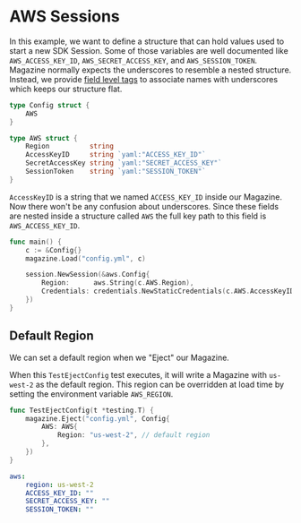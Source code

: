 # AWS Sessions
In this example, we want to define a structure that can hold values used to start a new SDK Session. Some of those variables are well documented like `AWS_ACCESS_KEY_ID`, `AWS_SECRET_ACCESS_KEY`, and `AWS_SESSION_TOKEN`. Magazine normally expects the underscores to resemble a nested structure. Instead, we provide [field level tags](https://godoc.org/gopkg.in/yaml.v3#Marshal) to associate names with underscores which keeps our structure flat.

```go
type Config struct {
	AWS
}

type AWS struct {
	Region          string
	AccessKeyID     string `yaml:"ACCESS_KEY_ID"`
	SecretAccessKey string `yaml:"SECRET_ACCESS_KEY"`
	SessionToken    string `yaml:"SESSION_TOKEN"`
}
```

`AccessKeyID` is a string that we named `ACCESS_KEY_ID` inside our Magazine. Now there won't be any confusion about underscores. Since these fields are nested inside a structure called `AWS` the full key path to this field is `AWS_ACCESS_KEY_ID`.

```go
func main() {
	c := &Config{}
	magazine.Load("config.yml", c)

	session.NewSession(&aws.Config{
		Region:      aws.String(c.AWS.Region),
		Credentials: credentials.NewStaticCredentials(c.AWS.AccessKeyID, c.AWS.SecretAccessKey, c.AWS.SessionToken),
	})
}
```

## Default Region
We can set a default region when we "Eject" our Magazine.

When this `TestEjectConfig` test executes, it will write a Magazine with `us-west-2` as the default region. This region can be overridden at load time by setting the environment variable `AWS_REGION`.

```go
func TestEjectConfig(t *testing.T) {
	magazine.Eject("config.yml", Config{
		AWS: AWS{
			Region: "us-west-2", // default region
		},
	})
}
```

```yaml
aws:
    region: us-west-2
    ACCESS_KEY_ID: ""
    SECRET_ACCESS_KEY: ""
    SESSION_TOKEN: ""

```
